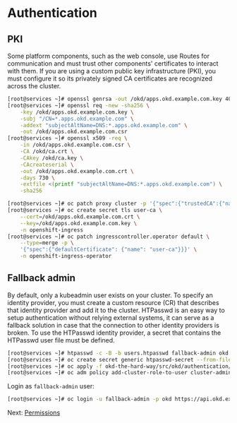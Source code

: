 # Authentication

## PKI

Some platform components, such as the web console, use Routes for communication
and must trust other components' certificates to interact with them. If you are
using a custom public key infrastructure (PKI), you must configure it so its
privately signed CA certificates are recognized across the cluster.

```bash
[root@services ~]# openssl genrsa -out /okd/apps.okd.example.com.key 4096
[root@services ~]# openssl req -new -sha256 \
    -key /okd/apps.okd.example.com.key \
    -subj "/CN=*.apps.okd.example.com" \
    -addext "subjectAltName=DNS:*.apps.okd.example.com" \
    -out /okd/apps.okd.example.com.csr
[root@services ~]# openssl x509 -req \
    -in /okd/apps.okd.example.com.csr \
    -CA /okd/ca.crt \
    -CAkey /okd/ca.key \
    -CAcreateserial \
    -out /okd/apps.okd.example.com.crt \
    -days 730 \
    -extfile <(printf "subjectAltName=DNS:*.apps.okd.example.com") \
    -sha256
```

```bash
[root@services ~]# oc patch proxy cluster -p '{"spec":{"trustedCA":{"name":"user-ca-bundle"}}}' --type=merge
[root@services ~]# oc create secret tls user-ca \
    --cert=/okd/apps.okd.example.com.crt \
    --key=/okd/apps.okd.example.com.key \
    -n openshift-ingress
[root@services ~]# oc patch ingresscontroller.operator default \
    --type=merge -p \
    '{"spec":{"defaultCertificate": {"name": "user-ca"}}}' \
    -n openshift-ingress-operator
```

## Fallback admin

By default, only a kubeadmin user exists on your cluster. To specify an identity
provider, you must create a custom resource (CR) that describes that identity
provider and add it to the cluster. HTPasswd is an easy way to setup
authentication without relying external systems, it can serve as a fallback
solution in case that the connection to other identity providers is broken. To
use the HTPasswd identity provider, a secret that contains the HTPasswd user
file must be defined.

```bash
[root@services ~]# htpasswd -c -B -b users.htpasswd fallback-admin okd
[root@services ~]# oc create secret generic htpasswd-secret --from-file=htpasswd=/root/users.htpasswd -n openshift-config
[root@services ~]# oc apply -f okd-the-hard-way/src/okd/authentication/oauth-cluster.yaml
[root@services ~]# oc adm policy add-cluster-role-to-user cluster-admin fallback-admin
```

Login as `fallback-admin` user:

```bash
[root@services ~]# oc login -u fallback-admin -p okd https://api.okd.example.com:6443
```

Next: [Permissions](11-permissions.md)
